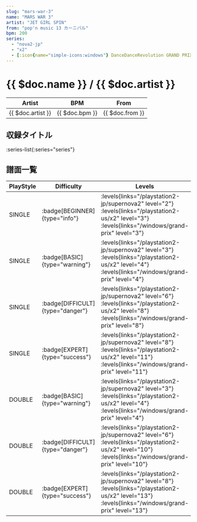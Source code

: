 ```yaml
---
slug: "mars-war-3"
name: "MARS WAR 3"
artist: "JET GIRL SPIN"
from: "pop'n music 13 カーニバル"
bpm: 200
series:
  - "nova2-jp"
  - "x2"
  - [:icon{name="simple-icons:windows"} DanceDanceRevolution GRAND PRIX](/windows/grand-prix)
---
```


# {{ $doc.name }} / {{ $doc.artist }}

|Artist|BPM|From|
|------|---|----|
|{{ $doc.artist }}|{{ $doc.bpm }}|{{ $doc.from }}|

## 収録タイトル

:series-list{:series="series"}

## 譜面一覧

|PlayStyle|Difficulty|Levels|Notes|Movie|
|---------|----------|------|-----|-----|
|SINGLE| :badge[BEGINNER]{type="info"}| :levels{links="/playstation2-jp/supernova2" level="2"} :levels{links="/playstation2-us/x2" level="3"}  :levels{links="/windows/grand-prix" level="3"}|89/0||
|SINGLE| :badge[BASIC]{type="warning"}| :levels{links="/playstation2-jp/supernova2" level="3"} :levels{links="/playstation2-us/x2" level="4"}  :levels{links="/windows/grand-prix" level="4"}|133/0||
|SINGLE| :badge[DIFFICULT]{type="danger"}| :levels{links="/playstation2-jp/supernova2" level="6"} :levels{links="/playstation2-us/x2" level="8"}  :levels{links="/windows/grand-prix" level="8"}|242/16||
|SINGLE| :badge[EXPERT]{type="success"}| :levels{links="/playstation2-jp/supernova2" level="8"} :levels{links="/playstation2-us/x2" level="11"}  :levels{links="/windows/grand-prix" level="11"}|389/16||
|DOUBLE| :badge[BASIC]{type="warning"}| :levels{links="/playstation2-jp/supernova2" level="3"} :levels{links="/playstation2-us/x2" level="4"}  :levels{links="/windows/grand-prix" level="4"}|123/4||
|DOUBLE| :badge[DIFFICULT]{type="danger"}| :levels{links="/playstation2-jp/supernova2" level="6"} :levels{links="/playstation2-us/x2" level="10"}  :levels{links="/windows/grand-prix" level="10"}|280/8||
|DOUBLE| :badge[EXPERT]{type="success"}| :levels{links="/playstation2-jp/supernova2" level="8"} :levels{links="/playstation2-us/x2" level="13"}  :levels{links="/windows/grand-prix" level="13"}|350/16||
